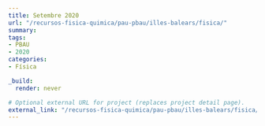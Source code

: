 ```yaml
---
title: Setembre 2020
url: "/recursos-fisica-quimica/pau-pbau/illes-balears/fisica/"
summary:
tags:
- PBAU
- 2020
categories:
- Física

_build:
  render: never

# Optional external URL for project (replaces project detail page).
external_link: "/recursos-fisica-quimica/pau-pbau/illes-balears/fisica/set-2020.pdf"
---
```

